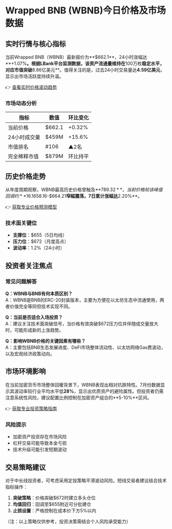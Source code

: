 # Wrapped BNB (WBNB)今日价格及市场数据

## 实时行情与核心指标

当前Wrapped BNB（WBNB）最新报价为**$662.1**，24小时涨幅达**+1.07%**。根据LBank平台监测数据，该资产流通量维持在**100万枚**稳定水平，对应市值突破**8.86亿美元**。值得关注的是，过去24小时交易量达**4.59亿美元**，显示出市场活跃度持续升温。

👉 [查看实时价格波动趋势](https://bit.ly/okx_welcome)

### 市场动态分析

| 指标          | 数值       | 环比变化   |
|---------------|------------|------------|
| 当前价格      | $662.1     | +0.32%     |
| 24小时成交量  | $459M      | +15.6%     |
| 市值排名      | #106       | ▲2名       |
| 完全稀释市值  | $879M      | 环比持平   |

## 历史价格走势

从年度周期观察，WBNB最高历史价格曾触及**$789.32**，当前价格较该峰值回调约**16.1%**。短期波动区间显示，过去24小时价格维持在**$658.16-$664.21**窄幅震荡，7日累计涨幅达**2.20%**。

👉 [获取专业价格预测模型](https://bit.ly/okx_welcome)

### 技术面关键位
- **支撑位**：$655（5日均线）
- **压力位**：$672（月度高点）
- **波动率**：1.2%（24小时）

## 投资者关注焦点

### 常见问题解答
**Q：WBNB与BNB有何本质区别？**  
A：WBNB是BNB的ERC-20封装版本，主要为方便在以太坊生态中流通使用，两者价值完全等同但技术实现不同。

**Q：当前是否适合入场投资？**  
A：建议关注技术面突破信号，当价格有效突破$672压力位并伴随成交量放大时，可能形成新的上涨趋势。

**Q：影响WBNB价格的关键因素有哪些？**  
A：主要包括BNB生态发展进度、DeFi市场整体流动性、以太坊网络Gas费波动，以及宏观经济政策动向。

## 市场环境影响

在当前加密货币市场整体回暖背景下，WBNB表现出相对抗跌特性。7月份数据显示其波动率较行业平均水平低**28%**，显示出优质资产的避险属性。但投资者仍需注意系统性风险，建议配置比例控制在加密资产组合的**5-10%**区间。

👉 [获取专业投资策略指南](https://bit.ly/okx_welcome)

### 风险提示
- 加密资产投资存在市场风险
- 杠杆交易可能导致本金亏损
- 技术升级可能引发短期波动

## 交易策略建议

对于中长线投资者，可考虑采用定投策略平滑波动风险。短线交易者建议结合技术指标操作：
1. **突破策略**：价格突破$672时建立多头仓位
2. **均值回归**：回调至$655附近可分批建仓
3. **止损设置**：严格控制在成本价下方5%以内

（注：以上策略仅供参考，投资决策需结合个人风险承受能力）